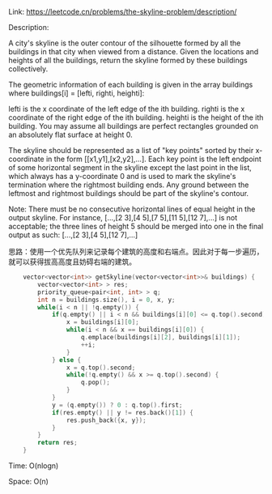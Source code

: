 Link: https://leetcode.cn/problems/the-skyline-problem/description/

Description:

A city's skyline is the outer contour of the silhouette formed by all the buildings in that city when viewed from a distance. Given the locations and heights of all the buildings, return the skyline formed by these buildings collectively.

The geometric information of each building is given in the array buildings where buildings[i] = [lefti, righti, heighti]:

lefti is the x coordinate of the left edge of the ith building.
righti is the x coordinate of the right edge of the ith building.
heighti is the height of the ith building.
You may assume all buildings are perfect rectangles grounded on an absolutely flat surface at height 0.

The skyline should be represented as a list of "key points" sorted by their x-coordinate in the form [[x1,y1],[x2,y2],...]. Each key point is the left endpoint of some horizontal segment in the skyline except the last point in the list, which always has a y-coordinate 0 and is used to mark the skyline's termination where the rightmost building ends. Any ground between the leftmost and rightmost buildings should be part of the skyline's contour.

Note: There must be no consecutive horizontal lines of equal height in the output skyline. For instance, [...,[2 3],[4 5],[7 5],[11 5],[12 7],...] is not acceptable; the three lines of height 5 should be merged into one in the final output as such: [...,[2 3],[4 5],[12 7],...]

思路：使用一个优先队列来记录每个建筑的高度和右端点。因此对于每一步遍历，就可以获得拔高高度且妨碍右端的建筑。

```c++
    vector<vector<int>> getSkyline(vector<vector<int>>& buildings) {
        vector<vector<int> > res;
        priority_queue<pair<int, int> > q;
        int n = buildings.size(), i = 0, x, y;
        while(i < n || !q.empty()) {
            if(q.empty() || i < n && buildings[i][0] <= q.top().second) {
                x = buildings[i][0];
                while(i < n && x == buildings[i][0]) {
                    q.emplace(buildings[i][2], buildings[i][1]);
                    ++i;
                }
            } else {
                x = q.top().second;
                while(!q.empty() && x >= q.top().second) {
                    q.pop();
                }
            }
            y = (q.empty()) ? 0 : q.top().first;
            if(res.empty() || y != res.back()[1]) {
                res.push_back({x, y});
            }
        }
        return res;
    }
```

Time: O(nlogn)

Space: O(n)
